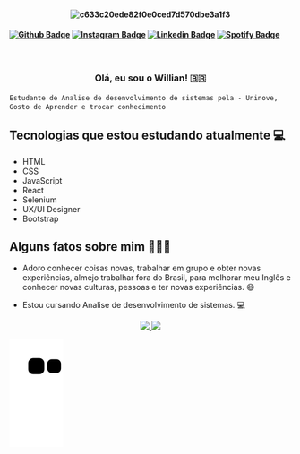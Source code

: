 <h4 align="center">
 
![c633c20ede82f0e0ced7d570dbe3a1f3](https://user-images.githubusercontent.com/70382532/138322189-2db8df52-9dcb-40a0-88a8-c365466bd33d.gif)

<h4>

[![Github Badge](https://img.shields.io/badge/-Facebook-blue?style=for-the-badge&logo=Facebook&logoColor=white&link=https://github.com/arthurspk)](https://www.facebook.com/willian.meireles.013/)
[![Instagram Badge](https://img.shields.io/badge/-instagram-red?style=for-the-badge&logo=instagram&logoColor=white&link=https://github.com/arthurspk)](https://www.instagram.com/willian_meireles/)
[![Linkedin Badge](https://img.shields.io/badge/-Linkedin-blue?style=for-the-badge&logo=Linkedin&logoColor=white&link=https://github.com/arthurspk)](https://www.linkedin.com/in/willian-meireles-01b607194)
[![Spotify Badge](https://img.shields.io/badge/-Spotify-3bb34b?style=for-the-badge&logo=Spotify&logoColor=161f16&link=https://github.com/arthurspk)](https://www.spotify.com/br/account/overview/?utm_source=spotify&utm_medium=menu&utm_campaign=your_account)
</h4>

<h3 align="center">  <br>

Olá, eu sou o Willian! 🇧🇷
<br>

</h3>

```
Estudante de Analise de desenvolvimento de sistemas pela - Uninove, 
Gosto de Aprender e trocar conhecimento
```
## Tecnologias que estou estudando atualmente 💻

  - HTML
  - CSS
  - JavaScript
  - React
  - Selenium
  - UX/UI Designer
  - Bootstrap

## Alguns fatos sobre mim 👨🏻‍💻


- Adoro conhecer coisas novas, trabalhar em grupo e obter novas experiências, almejo trabalhar fora do Brasil, para melhorar meu Inglês e conhecer novas culturas, pessoas e ter novas experiências. 😄

- Estou cursando Analise de desenvolvimento de sistemas. 💻

<div align="center">
  <a href="https://github.com/wmeireles">
  <img height="180em" src="https://github-readme-stats.vercel.app/api?username=rafaballerini&show_icons=true&theme=dracula&include_all_commits=true&count_private=true"/>
  <img height="180em" src="https://github-readme-stats.vercel.app/api/top-langs/?username=rafaballerini&layout=compact&langs_count=7&theme=dracula"/>
</div>
 



![Snake animation](https://github.com/rafaballerini/rafaballerini/blob/output/github-contribution-grid-snake.svg)
